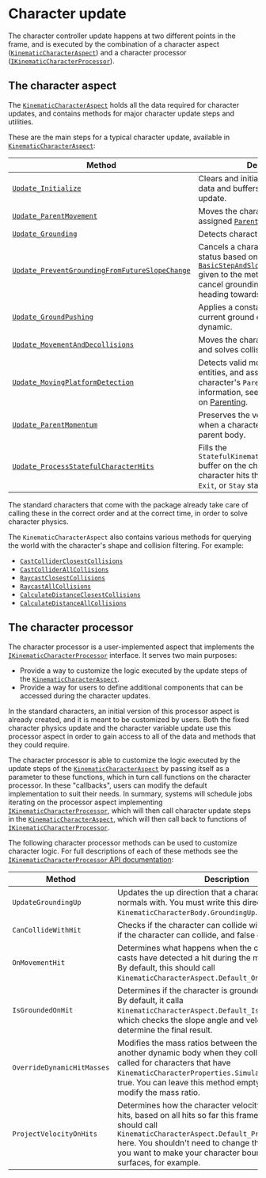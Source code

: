 # Character update

The character controller update happens at two different points in the frame, and is executed by the combination of a character aspect ([`KinematicCharacterAspect`](xref:Unity.CharacterController.KinematicCharacterAspect)) and a character processor ([`IKinematicCharacterProcessor`](xref:Unity.CharacterController.IKinematicCharacterProcessor`1)).


## The character aspect

The [`KinematicCharacterAspect`](xref:Unity.CharacterController.KinematicCharacterAspect) holds all the data required for character updates, and contains methods for major character update steps and utilities.

These are the main steps for a typical character update, available in [`KinematicCharacterAspect`](xref:Unity.CharacterController.KinematicCharacterAspect):

|**Method**|**Description**|
|---|---|
|[`Update_Initialize`](xref:Unity.CharacterController.KinematicCharacterAspect.Update_Initialize*)| Clears and initializes core character data and buffers at the start of the update.|
|[`Update_ParentMovement`](xref:Unity.CharacterController.KinematicCharacterAspect.Update_ParentMovement*)| Moves the character based on its assigned [`ParentEntity`](xref:Unity.CharacterController.KinematicCharacterBody.ParentEntity), if any.|
|[`Update_Grounding`](xref:Unity.CharacterController.KinematicCharacterAspect.Update_Grounding*)| Detects character grounding.|
|[`Update_PreventGroundingFromFutureSlopeChange`](xref:Unity.CharacterController.KinematicCharacterAspect.Update_PreventGroundingFromFutureSlopeChange*)| Cancels a character's grounded status based on the definitions in the [`BasicStepAndSlopeHandlingParameters`](xref:Unity.CharacterController.BasicStepAndSlopeHandlingParameters) given to the method. For example, cancel grounding if the character is heading towards a ledge.|
|[`Update_GroundPushing`](xref:Unity.CharacterController.KinematicCharacterAspect.Update_Grounding*)| Applies a constant force to the current ground entity, if the entity is dynamic.|
|[`Update_MovementAndDecollisions`](xref:Unity.CharacterController.KinematicCharacterAspect.Update_MovementAndDecollisions*)| Moves the character with its velocity and solves collisions.|
|[`Update_MovingPlatformDetection`](xref:Unity.CharacterController.KinematicCharacterAspect.Update_MovingPlatformDetection*)| Detects valid moving platform entities, and assigns them as the character's `ParentEntity`. For more information, see the documentation on [Parenting](concepts-parenting.md).|
|[`Update_ParentMomentum`](xref:Unity.CharacterController.KinematicCharacterAspect.Update_ParentMomentum*)| Preserves the velocity momentum when a character is detached from a parent body.|
|[`Update_ProcessStatefulCharacterHits`](xref:Unity.CharacterController.KinematicCharacterAspect.Update_ProcessStatefulCharacterHits)| Fills the `StatefulKinematicCharacterHit` buffer on the character entity with character hits that have an `Enter`, `Exit`, or `Stay` state.|

The standard characters that come with the package already take care of calling these in the correct order and at the correct time, in order to solve character physics.

The `KinematicCharacterAspect` also contains various methods for querying the world with the character's shape and collision filtering. For example:

* [`CastColliderClosestCollisions`](xref:Unity.CharacterController.KinematicCharacterAspect.CastColliderClosestCollisions*)
* [`CastColliderAllCollisions`](xref:Unity.CharacterController.KinematicCharacterAspect.CastColliderAllCollisions*)
* [`RaycastClosestCollisions`](xref:Unity.CharacterController.KinematicCharacterAspect.RaycastClosestCollisions*)
* [`RaycastAllCollisions`](xref:Unity.CharacterController.KinematicCharacterAspect.RaycastAllCollisions*)
* [`CalculateDistanceClosestCollisions`](xref:Unity.CharacterController.KinematicCharacterAspect.CalculateDistanceClosestCollisions*)
* [`CalculateDistanceAllCollisions`](xref:Unity.CharacterController.KinematicCharacterAspect.CalculateDistanceAllCollisions*)


## The character processor

The character processor is a user-implemented aspect that implements the [`IKinematicCharacterProcessor`](xref:Unity.CharacterController.IKinematicCharacterProcessor) interface. It serves two main purposes:

* Provide a way to customize the logic executed by the update steps of the [`KinematicCharacterAspect`](xref:Unity.CharacterController.KinematicCharacterAspect).
* Provide a way for users to define additional components that can be accessed during the character updates.

In the standard characters, an initial version of this processor aspect is already created, and it is meant to be customized by users. Both the fixed character physics update and the character variable update use this processor aspect in order to gain access to all of the data and methods that they could require.

The character processor is able to customize the logic executed by the update steps of the [`KinematicCharacterAspect`](xref:Unity.CharacterController.KinematicCharacterAspect) by passing itself as a parameter to these functions, which in turn call functions on the character processor. In these "callbacks", users can modify the default implementation to suit their needs.
In summary, systems will schedule jobs iterating on the processor aspect implementing [`IKinematicCharacterProcessor`](xref:Unity.CharacterController.IKinematicCharacterProcessor), which will then call character update steps in the [`KinematicCharacterAspect`](xref:Unity.CharacterController.KinematicCharacterAspect), which will then call back to functions of [`IKinematicCharacterProcessor`](xref:Unity.CharacterController.IKinematicCharacterProcessor).

The following character processor methods can be used to customize character logic. For full descriptions of each of these methods see the [`IKinematicCharacterProcessor` API documentation](xref:Unity.CharacterController.IKinematicCharacterProcessor`1):

|**Method**|**Description**|
|---|---|
|`UpdateGroundingUp`| Updates the up direction that a character compares slope normals with. You must write this direction to `KinematicCharacterBody.GroundingUp`.|
|`CanCollideWithHit`| Checks if the character can collide with a hit. Returns true if the character can collide, and false otherwise.|
|`OnMovementHit`| Determines what happens when the character collider casts have detected a hit during the movement iterations. By default, this should call `KinematicCharacterAspect.Default_OnMovementHit`.|
|`IsGroundedOnHit`| Determines if the character is grounded on the hit or not. By default, it calla `KinematicCharacterAspect.Default_IsGroundedOnHit`, which checks the slope angle and velocity direction to determine the final result.|
|`OverrideDynamicHitMasses`| Modifies the mass ratios between the character and another dynamic body when they collide. This is only called for characters that have `KinematicCharacterProperties.SimulateDynamicBody` set to true. You can leave this method empty if you don't want to modify the mass ratio.|
|`ProjectVelocityOnHits`| Determines how the character velocity gets projected on hits, based on all hits so far this frame. By default, you should call `KinematicCharacterAspect.Default_ProjectVelocityOnHits` here. You shouldn't need to change this callback, unless you want to make your character bounce on certain surfaces, for example.|
